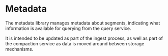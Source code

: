# Metadata

The metadata library manages metadata about segments, indicating what information is available for querying from the query service.

It is intended to be updated as part of the ingest process, as well as part of the compaction service as data is moved around between storage mechanisms.